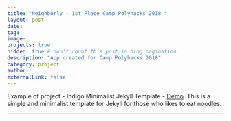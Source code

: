 ```yaml
---
title: "Neighborly - 1st Place Camp Polyhacks 2018 "
layout: post
date: 
tag: 
image: 
projects: true
hidden: true # don't count this post in blog pagination
description: "App created for Camp Polyhacks 2018"
category: project
author: 
externalLink: false
---
```



Example of project - Indigo Minimalist Jekyll Template - [Demo](http://sergiokopplin.github.io/indigo/). This is a simple and minimalist template for Jekyll for those who likes to eat noodles.

---

